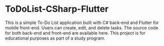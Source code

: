 # ToDoList-CSharp-Flutter
This is a simple To-Do List application built with C# back-end and Flutter for mobile front-end. Users can create, edit, and delete tasks. The source code for both back-end and front-end are available here. This project is for educational purposes as part of a study program.
